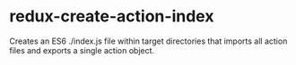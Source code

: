 # redux-create-action-index
Creates an ES6 ./index.js file within target directories that imports all action files and exports a single action object.
